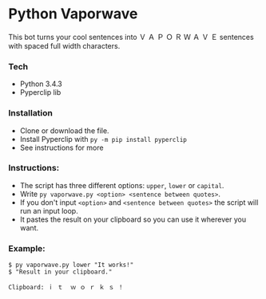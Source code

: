 # Python Vaporwave

This bot turns your cool sentences into Ｖ Ａ Ｐ Ｏ Ｒ Ｗ Ａ Ｖ Ｅ sentences with spaced full width characters.

### Tech

 - Python 3.4.3
 - Pyperclip lib

### Installation

 - Clone or download the file.
 - Install Pyperclip with `py -m pip install pyperclip`
 - See instructions for more

### Instructions:

  - The script has three different options: `upper`, `lower` or `capital`. 
  - Write `py vaporwave.py <option> <sentence between quotes>`.
  - If you don't input `<option>` and `<sentence between quotes>` the script will run an input loop. 
  - It pastes the result on your clipboard so you can use it wherever you want.
  
### Example:
```
$ py vaporwave.py lower "It works!"
$ "Result in your clipboard."

Clipboard: ｉ ｔ  ｗ ｏ ｒ ｋ ｓ ！ 
```


